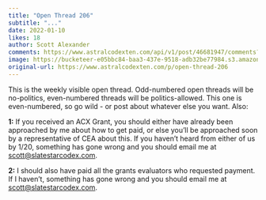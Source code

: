 ```yaml
---
title: "Open Thread 206"
subtitle: "..."
date: 2022-01-10
likes: 18
author: Scott Alexander
comments: https://www.astralcodexten.com/api/v1/post/46681947/comments?&all_comments=true
image: https://bucketeer-e05bbc84-baa3-437e-9518-adb32be77984.s3.amazonaws.com/public/images/be017bd5-baf9-4e45-8883-f3329827afd5_496x341.png
original-url: https://www.astralcodexten.com/p/open-thread-206
---
```

This is the weekly visible open thread. Odd-numbered open threads will be no-politics, even-numbered threads will be politics-allowed. This one is even-numbered, so go wild - or post about whatever else you want. Also:

**1:** If you received an ACX Grant, you should either have already been approached by me about how to get paid, or else you’ll be approached soon by a representative of CEA about this. If you haven’t heard from either of us by 1/20, something has gone wrong and you should email me at scott@slatestarcodex.com.

**2:** I should also have paid all the grants evaluators who requested payment. If I haven’t, something has gone wrong and you should email me at scott@slatestarcodex.com.
